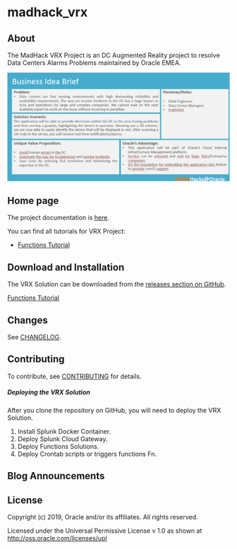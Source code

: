 # madhack_vrx

## About

The MadHack VRX Project is an DC Augmented Reality project to resolve Data Centers Alarms Problems maintained by Oracle EMEA.

![VRX Ideas](https://github.com/operard/madhack_vrx/blob/master/vrx_ideas.png)

## Home page 

The project documentation is [here](/doc/README.md).

You can find all tutorials for VRX Project:

- <a href="https://htmlpreview.github.io/?https://github.com/operard/madhack_vrx/blob/master/functions/vrx_fn.htm">Functions Tutorial</a>


## Download and Installation

The VRX Solution can be downloaded from the [releases section on GitHub](https://github.com/operard/madhack_vrx).

<a href="https://htmlpreview.github.io/?https://github.com/operard/madhack_vrx/blob/master/functions/vrx_fn.htm">Functions Tutorial</a>

## Changes

See [CHANGELOG](/CHANGELOG.md).

## Contributing

To contribute, see [CONTRIBUTING](/CONTRIBUTING.md) for details.

##### Deploying the VRX Solution

After you clone the repository on GitHub, you will need to deploy the VRX Solution.

1. Install Splunk Docker Container.
2. Deploy Splunk Cloud Gateway.
3. Deploy Functions Solutions.
4. Deploy Crontab scripts or triggers functions Fn.

## Blog Announcements


## License

Copyright (c) 2019, Oracle and/or its affiliates. All rights reserved.

Licensed under the Universal Permissive License v 1.0 as shown at http://oss.oracle.com/licenses/upl


